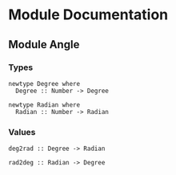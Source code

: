 # Module Documentation

## Module Angle

### Types

    newtype Degree where
      Degree :: Number -> Degree

    newtype Radian where
      Radian :: Number -> Radian


### Values

    deg2rad :: Degree -> Radian

    rad2deg :: Radian -> Degree



